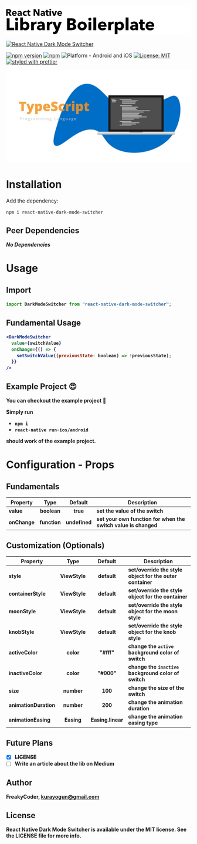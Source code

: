 <img alt="React Native Dark Mode Switcher" src="assets/logo.png" width="1050"/>

[![React Native Dark Mode Switcher](https://img.shields.io/badge/-Extremely%20easy%20to%20create%20a%20React%20Native%20Component%20Library%20with%20both%20Stateful%20and%20Functional%20Component%20Examples-orange?style=for-the-badge)](https://github.com/WrathChaos/react-native-dark-mode-switcher)

[![npm version](https://img.shields.io/npm/v/react-native-dark-mode-switcher.svg?style=for-the-badge)](https://www.npmjs.com/package/react-native-dark-mode-switcher)
[![npm](https://img.shields.io/npm/dt/react-native-dark-mode-switcher.svg?style=for-the-badge)](https://www.npmjs.com/package/react-native-dark-mode-switcher)
![Platform - Android and iOS](https://img.shields.io/badge/platform-Android%20%7C%20iOS-blue.svg?style=for-the-badge)
[![License: MIT](https://img.shields.io/badge/License-MIT-green.svg?style=for-the-badge)](https://opensource.org/licenses/MIT)
[![styled with prettier](https://img.shields.io/badge/styled_with-prettier-ff69b4.svg?style=for-the-badge)](https://github.com/prettier/prettier)

<p align="center">
  <img alt="React Native Dark Mode Switcher"
        src="assets/Screenshots/typescript.jpg" />
</p>

# Installation

Add the dependency:

```bash
npm i react-native-dark-mode-switcher
```

## Peer Dependencies

<b><i>No Dependencies</i><b>

# Usage

## Import

```jsx
import DarkModeSwitcher from "react-native-dark-mode-switcher";
```

## Fundamental Usage

```jsx
<DarkModeSwitcher
  value={switchValue}
  onChange={() => {
    setSwitchValue((previousState: boolean) => !previousState);
  }}
/>
```

## Example Project 😍

You can checkout the example project 🥰

Simply run

- `npm i`
- `react-native run-ios/android`

should work of the example project.

# Configuration - Props

## Fundamentals

| Property |   Type   |  Default  | Description                                                |
| -------- | :------: | :-------: | ---------------------------------------------------------- |
| value    | boolean  |   true    | set the value of the switch                                |
| onChange | function | undefined | set your own function for when the switch value is changed |

## Customization (Optionals)

| Property          |   Type    |    Default    | Description                                           |
| ----------------- | :-------: | :-----------: | ----------------------------------------------------- |
| style             | ViewStyle |    default    | set/override the style object for the outer container |
| containerStyle    | ViewStyle |    default    | set/override the style object for the container       |
| moonStyle         | ViewStyle |    default    | set/override the style object for the moon style      |
| knobStyle         | ViewStyle |    default    | set/override the style object for the knob style      |
| activeColor       |   color   |    "#fff"     | change the `active` background color of switch        |
| inactiveColor     |   color   |    "#000"     | change the `inactive` background color of switch      |
| size              |  number   |      100      | change the size of the switch                         |
| animationDuration |  number   |      200      | change the animation duration                         |
| animationEasing   |  Easing   | Easing.linear | change the animation easing type                      |

## Future Plans

- [x] ~~LICENSE~~
- [ ] Write an article about the lib on Medium

## Author

FreakyCoder, kurayogun@gmail.com

## License

React Native Dark Mode Switcher is available under the MIT license. See the LICENSE file for more info.
